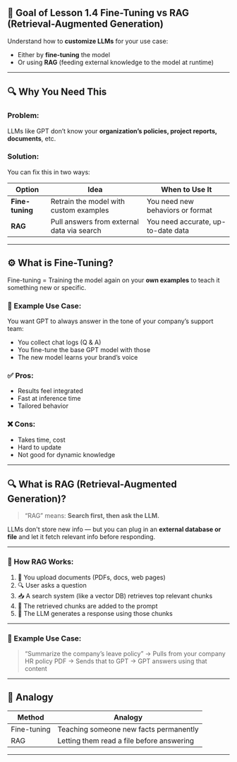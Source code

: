 ## 🎯 Goal of Lesson 1.4 Fine-Tuning vs RAG (Retrieval-Augmented Generation)

Understand how to **customize LLMs** for your use case:

* Either by **fine-tuning** the model
* Or using **RAG** (feeding external knowledge to the model at runtime)

---

## 🔍 Why You Need This

### Problem:

LLMs like GPT don’t know your **organization’s policies, project reports, documents**, etc.

### Solution:

You can fix this in two ways:

| Option          | Idea                                       | When to Use It                     |
| --------------- | ------------------------------------------ | ---------------------------------- |
| **Fine-tuning** | Retrain the model with custom examples     | You need new behaviors or format   |
| **RAG**         | Pull answers from external data via search | You need accurate, up-to-date data |

---

## ⚙️ What is Fine-Tuning?

Fine-tuning = Training the model again on your **own examples** to teach it something new or specific.

### 🔸 Example Use Case:

You want GPT to always answer in the tone of your company’s support team:

* You collect chat logs (Q & A)
* You fine-tune the base GPT model with those
* The new model learns your brand’s voice

### ✅ Pros:

* Results feel integrated
* Fast at inference time
* Tailored behavior

### ❌ Cons:

* Takes time, cost
* Hard to update
* Not good for dynamic knowledge

---

## 🔍 What is RAG (Retrieval-Augmented Generation)?

> “RAG” means: **Search first, then ask the LLM.**

LLMs don't store new info — but you can plug in an **external database or file** and let it fetch relevant info before responding.

---

### 🔄 How RAG Works:

1. 🧾 You upload documents (PDFs, docs, web pages)
2. 🔍 User asks a question
3. 📥 A search system (like a vector DB) retrieves top relevant chunks
4. 🧠 The retrieved chunks are added to the prompt
5. 🤖 The LLM generates a response using those chunks

---

### 🔸 Example Use Case:

> “Summarize the company’s leave policy”
> → Pulls from your company HR policy PDF
> → Sends that to GPT
> → GPT answers using that content

---

## 🧠 Analogy

| Method      | Analogy                                   |
| ----------- | ----------------------------------------- |
| Fine-tuning | Teaching someone new facts permanently    |
| RAG         | Letting them read a file before answering |

---


